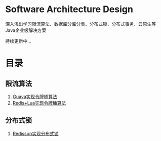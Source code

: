 # Software Architecture Design

深入浅出学习限流算法、数据库分库分表、分布式锁、分布式事务、云原生等Java企业级解决方案

持续更新中...

# 目录

## 限流算法

1. [Guava实现令牌桶算法](./rate-limiter/rate-limiter-guava)
2. [Redis+Lua实现令牌桶算法](./rate-limiter/rate-limiter-redis-lua)

## 分布式锁

1. [Redisson实现分布式锁](./distributed/lock-redisson)
